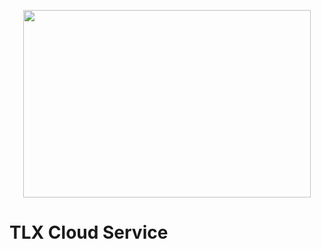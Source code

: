 <p align="center">
  <img width="460" height="300" src="https://cdn.tolfix.com/images/TX-Small.png">
</p>

# TLX Cloud Service
